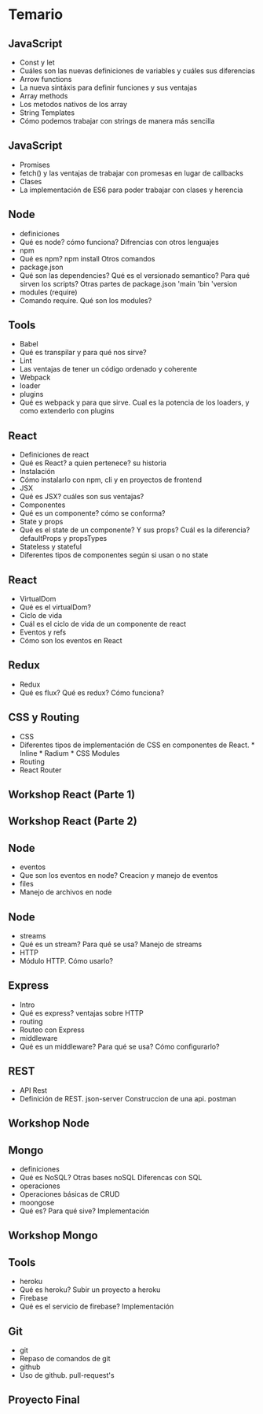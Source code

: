 # Temario

## JavaScript

* Const y let
 * Cuáles son las nuevas definiciones de variables y cuáles sus diferencias
* Arrow functions
 * La nueva sintáxis para definir funciones y sus ventajas
* Array methods
 * Los metodos nativos de los array
* String Templates
 * Cómo podemos trabajar con strings de manera más sencilla

## JavaScript

* Promises
 * fetch() y las ventajas de trabajar con promesas en lugar de callbacks
* Clases
 * La implementación de ES6 para poder trabajar con clases y herencia

## Node

* definiciones
 * Qué es node? cómo funciona? Difrencias con otros lenguajes
* npm
 * Qué es npm? npm install Otros comandos
* package.json
 * Qué son las dependencies? Qué es el versionado semantico? Para qué sirven los scripts? Otras partes de package.json 'main 'bin 'version
* modules (require)
 * Comando require. Qué son los modules?
 
## Tools 

* Babel
 * Qué es transpilar y para qué nos sirve?
* Lint
 * Las ventajas de tener un código ordenado y coherente
* Webpack
 * loader
 * plugins 
 * Qué es webpack y para que sirve. Cual es la potencia de los loaders, y como extenderlo con plugins

## React

* Definiciones de react
 * Qué es React? a quien pertenece? su historia
* Instalación
 * Cómo instalarlo con npm, cli y en proyectos de frontend
* JSX
 * Qué es JSX? cuáles son sus ventajas?
* Componentes
 * Qué es un componente? cómo se conforma?
* State y props
 * Qué es el state de un componente? Y sus props? Cuál es la diferencia? defaultProps y propsTypes
* Stateless y stateful
 * Diferentes tipos de componentes según si usan o no state

## React

* VirtualDom
 * Qué es el virtualDom?
* Ciclo de vida
 * Cuál es el ciclo de vida de un componente de react
* Eventos y refs
 * Cómo son los eventos en React

## Redux

* Redux
 * Qué es flux? Qué es redux? Cómo funciona?

## CSS y Routing

* CSS
 * Diferentes tipos de implementación de CSS en componentes de React. * Inline * Radium * CSS Modules
* Routing
 * React Router
 
## Workshop React (Parte 1)

## Workshop React (Parte 2)

## Node

* eventos
 * Que son los eventos en node? Creacion y manejo de eventos
* files
 * Manejo de archivos en node
 
## Node
 
* streams
 * Qué es un stream? Para qué se usa? Manejo de streams
* HTTP
 * Módulo HTTP. Cómo usarlo?
 
## Express

* Intro
 * Qué es express? ventajas sobre HTTP
* routing
 * Routeo con Express
* middleware
 * Qué es un middleware? Para qué se usa? Cómo configurarlo?
 
## REST 

* API Rest
 * Definición de REST. json-server Construccion de una api. postman
 
## Workshop Node

## Mongo

* definiciones
 * Qué es NoSQL? Otras bases noSQL Diferencas con SQL
* operaciones
 * Operaciones básicas de CRUD
* moongose
 * Qué es? Para qué sive? Implementación
 
## Workshop Mongo

## Tools

* heroku
 * Qué es heroku? Subir un proyecto a heroku
* Firebase
 * Qué es el servicio de firebase? Implementación
 
## Git

* git
 * Repaso de comandos de git
* github
 * Uso de github. pull-request's

## Proyecto Final
